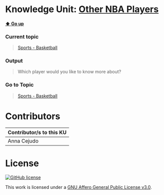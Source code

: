 # Knowledge Unit: [Other NBA Players](../../knowledge_units/sports-basketball/other-nba-players.md)

#### [:arrow_up: Go up](../../topics/sports-basketball.md)
### Current topic
> [Sports - Basketball](../../topics/sports-basketball.md)
### Output
> Which player would you like to know more about?
### Go to Topic
> [Sports - Basketball](../../topics/sports-basketball.md)


# Contributors

| Contributor/s to this KU |
| - | 
| Anna Cejudo |

# License
[![GitHub license](https://img.shields.io/github/license/inbrainz/cerebro)](https://github.com/inbrainz/cerebro/blob/master/LICENSE)

This work is licensed under a [GNU Affero General Public License v3.0](https://www.gnu.org/licenses/agpl-3.0.txt).
